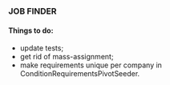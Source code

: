 ### JOB FINDER

#### Things to do:
- update tests;
- get rid of mass-assignment;
- make requirements unique per company in ConditionRequirementsPivotSeeder.
